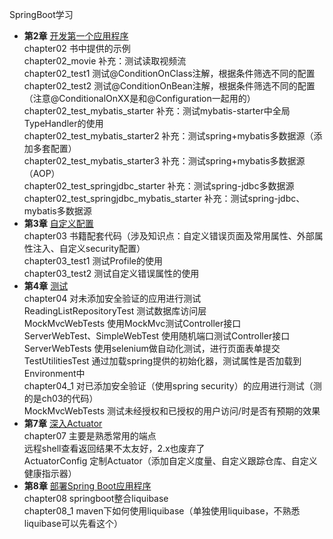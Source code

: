 SpringBoot学习  
- **第2章** [开发第一个应用程序]()  
chapter02 书中提供的示例  
chapter02_movie 补充：测试读取视频流  
chapter02_test1 测试@ConditionOnClass注解，根据条件筛选不同的配置  
chapter02_test2 测试@ConditionOnBean注解，根据条件筛选不同的配置  
（注意@ConditionalOnXX是和@Configuration一起用的）  
chapter02_test_mybatis_starter 补充：测试mybatis-starter中全局TypeHandler的使用  
chapter02_test_mybatis_starter2 补充：测试spring+mybatis多数据源（添加多套配置）  
chapter02_test_mybatis_starter3 补充：测试spring+mybatis多数据源（AOP）  
chapter02_test_springjdbc_starter 补充：测试spring-jdbc多数据源  
chapter02_test_springjdbc_mybatis_starter 补充：测试spring-jdbc、mybatis多数据源  
- **第3章** [自定义配置]()  
chapter03 书籍配套代码（涉及知识点：自定义错误页面及常用属性、外部属性注入、自定义security配置）  
chapter03_test1 测试Profile的使用  
chapter03_test2 测试自定义错误属性的使用  
- **第4章** [测试]()  
chapter04 对未添加安全验证的应用进行测试  
ReadingListRepositoryTest 测试数据库访问层  
MockMvcWebTests 使用MockMvc测试Controller接口  
ServerWebTest、SimpleWebTest 使用随机端口测试Controller接口  
ServerWebTests 使用selenium做自动化测试，进行页面表单提交  
TestUtilitiesTest 通过加载spring提供的初始化器，测试属性是否加载到Environment中  
chapter04_1 对已添加安全验证（使用spring security）的应用进行测试（测的是ch03的代码）  
MockMvcWebTests 测试未经授权和已授权的用户访问/时是否有预期的效果  
- **第7章** [深入Actuator]()  
chapter07 主要是熟悉常用的端点  
远程shell查看返回结果不太友好，2.x也废弃了  
ActuatorConfig 定制Actuator（添加自定义度量、自定义跟踪仓库、自定义健康指示器）  
- **第8章** [部署Spring Boot应用程序]()  
chapter08 springboot整合liquibase  
chapter08_1 maven下如何使用liquibase（单独使用liquibase，不熟悉liquibase可以先看这个）  
